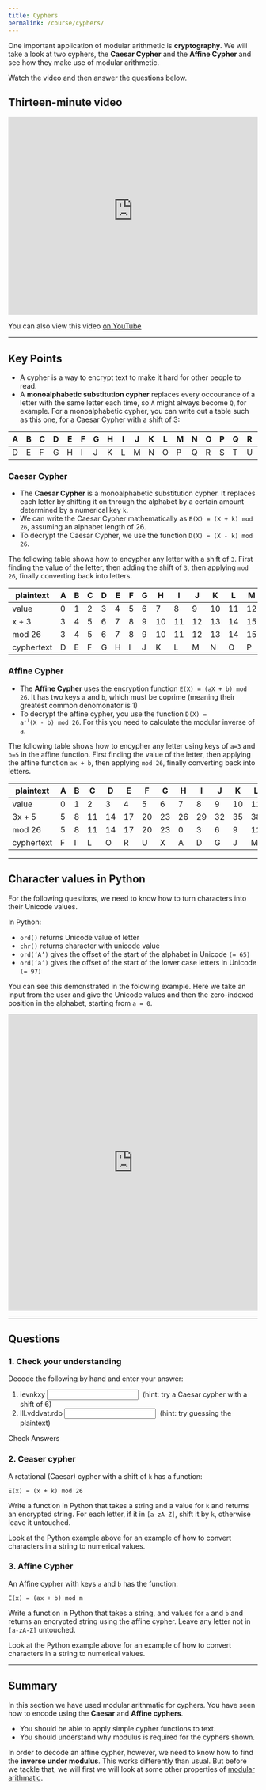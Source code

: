 ```yaml
---
title: Cyphers
permalink: /course/cyphers/
---
```


One important application of modular arithmetic is **cryptography**. We will take a look at two cyphers, the **Caesar Cypher** and the **Affine Cypher** and see how they make use of modular arithmetic.

Watch the video and then answer the questions below.

## Thirteen-minute video

<iframe width="100%" height="400px" src="https://www.youtube-nocookie.com/embed/BNexh31dOfk" frameborder="0" allow="accelerometer; autoplay; encrypted-media; gyroscope; picture-in-picture" allowfullscreen></iframe>

You can also view this video [on YouTube](https://youtu.be/BNexh31dOfk )

---

## Key Points

* A cypher is a way to encrypt text to make it hard for other people to read.
* A **monoalphabetic substitution cypher** replaces every occourance of a letter with the same letter each time, so `A` might always become `Q`, for example. For a monoalphabetic cypher, you can write out a table such as this one, for a Caesar Cypher with a shift of 3:

| A | B | C | D | E | F | G | H | I | J | K | L | M | N | O | P | Q | R | S | T | U | V | W | X | Y | Z |
|---|---|---|---|---|---|---|---|---|---|---|---|---|---|---|---|---|---|---|---|---|---|---|---|---|---|
| D | E | F | G | H | I | J | K | L | M | N | O | P | Q | R | S | T | U | V | W | X | Y | Z | A | B | C |

### Caesar Cypher

* The **Caesar Cypher** is a monoalphabetic substitution cypher. It replaces each letter by shifting it on through the alphabet by a certain amount determined by a numerical key `k`.
* We can write the Caesar Cypher mathematically as `E(X) = (X + k) mod 26`, assuming an alphabet length of 26.
* To decrypt the Caesar Cypher, we use the function `D(X) = (X - k) mod 26`.

The following table shows how to encypher any letter with a shift of `3`. First finding the value of the letter, then adding the shift of `3`, then applying `mod 26`, finally converting back into letters.

| plaintext | A | B | C | D | E | F | G | H | I | J | K | L | M | N | O | P | Q | R | S | T | U | V | W | X | Y | Z |
| --------- |---|---|---|---|---|---|---|---|---|---|---|---|---|---|---|---|---|---|---|---|---|---|---|---|---|---|
| value     | 0 | 1 | 2 | 3 | 4 | 5 | 6 | 7 | 8 | 9 | 10| 11| 12| 13| 14| 15| 16| 17| 18| 19| 20| 21| 22| 23| 24| 25|
| x + 3     | 3 | 4 | 5 | 6 | 7 | 8 | 9 | 10| 11| 12| 13| 14| 15| 16| 17| 18| 19| 20| 21| 22| 23| 24| 25| 26| 27| 28|
| mod 26    | 3 | 4 | 5 | 6 | 7 | 8 | 9 | 10| 11| 12| 13| 14| 15| 16| 17| 18| 19| 20| 21| 22| 23| 24| 25| 0| 1| 2|
| cyphertext| D | E | F | G | H | I | J | K | L | M | N | O | P | Q | R | S | T | U | V | W | X | Y | Z | A | B | C |

### Affine Cypher

* The **Affine Cypher** uses the encryption function `E(X) = (aX + b) mod 26`. It has two keys `a` and `b`, which must be coprime (meaning their greatest common denomonator is 1)
* To decrypt the affine cypher, you use the function <code>D(X) = a<sup>-1</sup>(X - b) mod 26</code>. For this you need to calculate the modular inverse of `a`.

The following table shows how to encypher any letter using keys of `a=3` and `b=5` in the affine function. First finding the value of the letter, then applying the affine function `ax + b`, then applying `mod 26`, finally converting back into letters.

| plaintext | A | B | C | D | E | F | G | H | I | J | K | L | M | N | O | P | Q | R | S | T | U | V | W | X | Y | Z |
| --------- |---|---|---|---|---|---|---|---|---|---|---|---|---|---|---|---|---|---|---|---|---|---|---|---|---|---|
| value     | 0 | 1 | 2 | 3 | 4 | 5 | 6 | 7 | 8 | 9 | 10| 11| 12| 13| 14| 15| 16| 17| 18| 19| 20| 21| 22| 23| 24| 25|
| 3x + 5    | 5 | 8 | 11| 14| 17| 20| 23| 26| 29| 32| 35| 38| 41| 44| 47| 50| 53| 56| 59| 62| 65| 68| 71| 74| 77| 80|
| mod 26    | 5 | 8 | 11| 14| 17| 20| 23| 0 | 3 | 6 | 9 | 12| 15| 18| 21| 24| 1 | 4 | 7 | 10| 13| 16| 19| 22| 25| 2 |
| cyphertext| F | I | L | O | R | U | X | A | D | G | J | M | P | S | V | Y | B | E | H | K | N | Q | T | W | Z | C |



---

## Character values in Python 

For the following questions, we need to know how to turn characters into their Unicode values.

In Python:

* `ord()`  returns Unicode value of letter
* `chr()` returns character with unicode value
* `ord(‘A’)` gives the offset of the start of the alphabet in Unicode `(= 65)`
* `ord(‘a’)` gives the offset of the start of the lower case letters in Unicode `(= 97)`

You can see this demonstrated in the folowing example. Here we take an input from the user and give the Unicode values and then the zero-indexed position in the alphabet, starting from `a = 0`.

<iframe height="600px" width="100%" src="https://repl.it/@davidgundry/MathsForCSModularArithmeticCharacterValuesDemo?lite=true" scrolling="no" frameborder="no" allowtransparency="true" allowfullscreen="true" sandbox="allow-forms allow-pointer-lock allow-popups allow-same-origin allow-scripts allow-modals"></iframe>

---

## Questions

### 1. Check your understanding

Decode the following by hand and enter your answer:

1. <label for ="q1">ievnkxy</label> <input type="text" id="q1" data-answer="cyphers"/> <span id="q1c" style="display:inline-block"></span> (hint: try a Caesar cypher with a shift of 6)
2. <label for ="q2">lll.vddvat.rdb</label> <input type="text" id="q2" data-answer="www.google.com"/> <span id="q2c" style="display:inline-block"></span> (hint: try guessing the plaintext)

<a class="btn btn-primary" type="submit" onClick="checkAnswers('q1', 'q2')">Check Answers</a>
<script src="/assets/check.js"></script>

### 2. Ceaser cypher

A rotational (Caesar) cypher with a shift of `k` has a function:

    E(x) = (x + k) mod 26

Write a function in Python that takes a string and a value for `k` and returns an encrypted string. For each letter, if it in `[a-zA-Z]`, shift it by `k`, otherwise leave it untouched.

Look at the Python example above for an example of how to convert characters in a string to numerical values.

### 3. Affine Cypher

An Affine cypher with keys `a` and `b` has the function:

    E(x) = (ax + b) mod m

Write a function in Python that takes a string, and values for `a` and `b` and returns an encrypted string using the affine cypher. Leave any letter not in `[a-zA-Z]` untouched.

Look at the Python example above for an example of how to convert characters in a string to numerical values.

---

## Summary

In this section we have used modular arithmatic for cyphers. You have seen how to encode using the **Caesar** and **Affine cyphers**.

* You should be able to apply simple cypher functions to text.
* You should understand why modulus is required for the cyphers shown.

In order to decode an affine cypher, however, we need to know how to find the **inverse under modulus**. This works differently than usual. But before we tackle that, we will first we will look at some other properties of [modular arithmatic](../modular-arithmetic/).